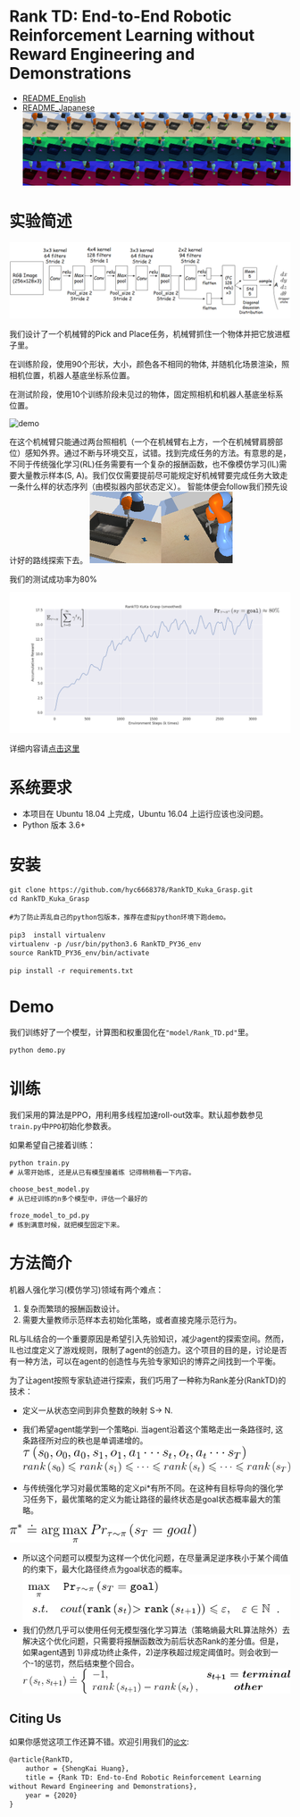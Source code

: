 # Rank TD: End-to-End Robotic Reinforcement Learning without Reward Engineering and Demonstrations

 - [README_English](./readme_En.md) 
 - [README_Japanese](./readme_Jp.md)
![obs_sequence](./img/obs_sequence.png)

实验简述
============


![Actor网络架构](./img/actor.png)




我们设计了一个机械臂的Pick and Place任务，机械臂抓住一个物体并把它放进框子里。


在训练阶段，使用90个形状，大小，颜色各不相同的物体, 并随机化场景渲染，照相机位置，机器人基底坐标系位置。

在测试阶段，使用10个训练阶段未见过的物体，固定照相机和机器人基底坐标系位置。

![demo](./img/RankTD_kuka_demo.gif)


在这个机械臂只能通过两台照相机（一个在机械臂右上方，一个在机械臂肩膀部位）感知外界。通过不断与环境交互，试错。找到完成任务的方法。有意思的是，不同于传统强化学习(RL)任务需要有一个复杂的报酬函数，也不像模仿学习(IL)需要大量教示样本(S, A)。我们仅仅需要提前尽可能规定好机械臂要完成任务大致走一条什么样的状态序列（由模拟器内部状态定义）。 智能体便会follow我们预先设计好的路线探索下去。
![观测图像](./img/obs.png)


我们的测试成功率为80%

![learning_curve](./img/RankTD_learning_curve.png)

详细内容请[点击这里](./doc/robomech_RM20-0006.pdf)



系统要求
============

- 本项目在 Ubuntu 18.04 上完成，Ubuntu 16.04 上运行应该也没问题。
- Python 版本 3.6+

安装
============

    git clone https://github.com/hyc6668378/RankTD_Kuka_Grasp.git
    cd RankTD_Kuka_Grasp
	
	#为了防止弄乱自己的python包版本，推荐在虚拟python环境下跑demo。
	
	pip3  install virtualenv
	virtualenv -p /usr/bin/python3.6 RankTD_PY36_env
	source RankTD_PY36_env/bin/activate
	
	pip install -r requirements.txt


Demo
============

我们训练好了一个模型，计算图和权重固化在`"model/Rank_TD.pd"`里。

```shell
python demo.py 
```
训练
============
我们采用的算法是PPO，用利用多线程加速roll-out效率。默认超参数参见`train.py`中`PPO`初始化参数表。

如果希望自己接着训练：

```shell
python train.py  
# 从零开始练, 还是从已有模型接着练 记得稍稍看一下内容。
```

```shell
choose_best_model.py
# 从已经训练的n多个模型中，评估一个最好的
```


```shell
froze_model_to_pd.py
# 练到满意时候，就把模型固定下来。
```


方法简介
============

机器人强化学习(模仿学习)领域有两个难点：

1. 复杂而繁琐的报酬函数设计。
2. 需要大量教师示范样本去初始化策略，或者直接克隆示范行为。

RL与IL结合的一个重要原因是希望引入先验知识，减少agent的探索空间。然而，IL也过度定义了游戏规则，限制了agent的创造力。这个项目的目的是，讨论是否有一种方法，可以在agent的创造性与先验专家知识的博弈之间找到一个平衡。

为了让agent按照专家轨迹进行探索，我们巧用了一种称为Rank差分(RankTD)的技术：

 - 定义一从状态空间到非负整数的映射 S-> N.
 - 我们希望agent能学到一个策略pi. 
   当agent沿着这个策略走出一条路径时, 这条路径所对应的秩也是单调递增的。
![policy](./img/trance.gif)
![policy](./img/rank.gif)

 -  与传统强化学习对最优策略的定义pi*有所不同。在这种有目标导向的强化学习任务下，最优策略的定义为能让路径的最终状态是goal状态概率最大的策略。

![policy](./img/policy.gif)

 -  所以这个问题可以模型为这样一个优化问题，在尽量满足逆序秩小于某个阈值的约束下，最大化路径终点为goal状态的概率。
![optimize](./img/optimize.png)
 -  我们仍然几乎可以使用任何无模型强化学习算法（策略熵最大RL算法除外）去解决这个优化问题，只需要将报酬函数改为前后状态Rank的差分值。但是，如果agent遇到 1)非成功终止条件，2)逆序秩超过规定阈值时。则会收到一个-1的惩罚，然后结束整个回合。
![reward](./img/rankTD_reward.gif)


Citing Us
------------------
如果你感觉这项工作还算不错。欢迎引用我们的[`论文`](./doc/robomech_RM20-0006.pdf):

```
@article{RankTD,
    author = {ShengKai Huang},
    title = {Rank TD: End-to-End Robotic Reinforcement Learning without Reward Engineering and Demonstrations},
    year = {2020}
}
```

